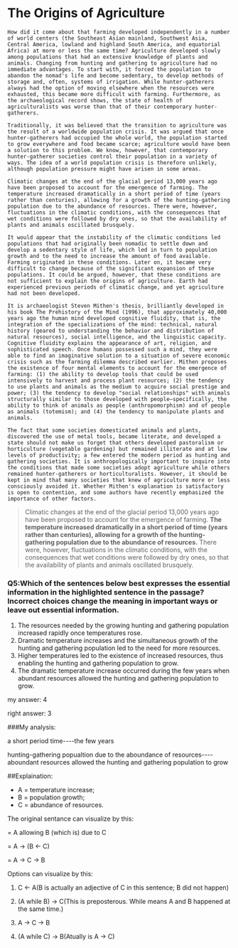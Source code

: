 # The Origins of Agriculture
`How did it come about that farming developed independently in a number of world centers (the Southeast Asian mainland, Southwest Asia, Central America, lowland and highland South America, and equatorial Africa) at more or less the same time? Agriculture developed slowly among populations that had an extensive knowledge of plants and animals. Changing from hunting and gathering to agriculture had no immediate advantages. To start with, it forced the population to abandon the nomad's life and become sedentary, to develop methods of storage and, often, systems of irrigation. While hunter-gatherers always had the option of moving elsewhere when the resources were exhausted, this became more difficult with farming. Furthermore, as the archaeological record shows, the state of health of agriculturalists was worse than that of their contemporary hunter-gatherers.`

`Traditionally, it was believed that the transition to agriculture was the result of a worldwide population crisis. It was argued that once hunter-gatherers had occupied the whole world, the population started to grow everywhere and food became scarce; agriculture would have been a solution to this problem. We know, however, that contemporary hunter-gatherer societies control their population in a variety of ways. The idea of a world population crisis is therefore unlikely, although population pressure might have arisen in some areas.`

`Climatic changes at the end of the glacial period 13,000 years ago have been proposed to account for the emergence of farming. The temperature increased dramatically in a short period of time (years rather than centuries), allowing for a growth of the hunting-gathering population due to the abundance of resources. There were, however, fluctuations in the climatic conditions, with the consequences that wet conditions were followed by dry ones, so that the availability of plants and animals oscillated brusquely.`

`It would appear that the instability of the climatic conditions led populations that had originally been nomadic to settle down and develop a sedentary style of life, which led in turn to population growth and to the need to increase the amount of food available. Farming originated in these conditions. Later on, it became very difficult to change because of the significant expansion of these populations. It could be argued, however, that these conditions are not sufficient to explain the origins of agriculture. Earth had experienced previous periods of climatic change, and yet agriculture had not been developed.`

`It is archaeologist Steven Mithen's thesis, brilliantly developed in his book The Prehistory of the Mind (1996), that approximately 40,000 years ago the human mind developed cognitive fluidity, that is, the integration of the specializations of the mind: technical, natural history (geared to understanding the behavior and distribution of natural resources), social intelligence, and the linguistic capacity. Cognitive fluidity explains the appearance of art, religion, and sophisticated speech. Once humans possessed such a mind, they were able to find an imaginative solution to a situation of severe economic crisis such as the farming dilemma described earlier. Mithen proposes the existence of four mental elements to account for the emergence of farming: (1) the ability to develop tools that could be used intensively to harvest and process plant resources; (2) the tendency to use plants and animals as the medium to acquire social prestige and power; (3) the tendency to develop "social relationships" with animals structurally similar to those developed with people—specifically, the ability to think of animals as people (anthropomorphism) and of people as animals (totemism); and (4) the tendency to manipulate plants and animals.`

`The fact that some societies domesticated animals and plants, discovered the use of metal tools, became literate, and developed a state should not make us forget that others developed pastoralism or horticulture (vegetable gardening) but remained illiterate and at low levels of productivity; a few entered the modern period as hunting and gathering societies. It is anthropologically important to inquire into the conditions that made some societies adopt agriculture while others remained hunter-gatherers or horticulturalists. However, it should be kept in mind that many societies that knew of agriculture more or less consciously avoided it. Whether Mithen's explanation is satisfactory is open to contention, and some authors have recently emphasized the importance of other factors.`

> Climatic changes at the end of the glacial period 13,000 years ago have been proposed to account for the emergence of farming. **The temperature increased dramatically in a short period of time (years rather than centuries), allowing for a growth of the hunting-gathering population due to the abundance of resources.** There were, however, fluctuations in the climatic conditions, with the consequences that wet conditions were followed by dry ones, so that the availability of plants and animals oscillated brusquely.

### Q5:Which of the sentences below best expresses the essential information in the highlighted sentence in the passage? Incorrect choices change the meaning in important ways or leave out essential information.
1. The resources needed by the growing hunting and gathering population increased rapidly once temperatures rose.
2. Dramatic temperature increases and the simultaneous growth of the hunting and gathering population led to the need for more resources.
3. Higher temperatures led to the existence of increased resources, thus enabling the hunting and gathering population to grow.
4. The dramatic temperature increase occurred during the few years when abundant resources allowed the hunting and gathering population to grow.

my answer: 4

right answer: 3

###My analysis:

a short period time----the few years

hunting-gathering popualtion due to the aboundance of resources----aboundant resources allowed the hunting and gathering population to grow

##Explaination:
* A = temperature increase;
* B = population growth;
* C = abundance of resources.

The original sentance can visualize by this:

= A allowing B (which is) due to C

= A -> (B <- C)

= A -> C -> B

Options can visualize by this:

1. C <- A(B is actually an adjective of C in this sentence; B did not happen)

2. (A while B) -> C(This is preposterous. While means A and B happened at the same time.)

3. A -> C -> B

4. (A while C) -> B(Atually is A -> C)

